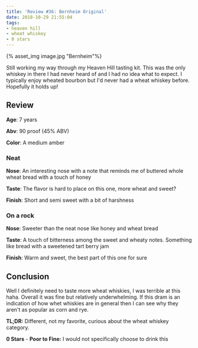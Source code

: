 ```yaml
---
title: 'Review #36: Bernheim Original'
date: 2018-10-29 21:55:04
tags:
- heaven hill
- wheat whiskey
- 0 stars
---
```


{% asset_img image.jpg "Bernheim"%}

Still working my way through my Heaven Hill tasting kit. This was the only whiskey in there I had never heard of and I had no idea what to expect. I typically enjoy wheated bourbon but I'd never had a wheat whiskey before. Hopefully it holds up!

## Review
**Age**: 7 years

**Abv**: 90 proof (45% ABV)

**Color**: A medium amber

### Neat
**Nose**: An interesting nose with a note that reminds me of buttered whole wheat bread with a touch of honey

**Taste**: The flavor is hard to place on this one, more wheat and sweet?

**Finish**: Short and semi sweet with a bit of harshness 

### On a rock
**Nose**: Sweeter than the neat nose like honey and wheat bread

**Taste**: A touch of bitterness among the sweet and wheaty notes. Something like bread with a sweetened tart berry jam

**Finish**: Warm and sweet, the best part of this one for sure

## Conclusion
Well I definitely need to taste more wheat whiskies, I was terrible at this haha. Overall it was fine but relatively underwhelming. If this dram is an indication of how whet whiskies are in general then I can see why they aren't as popular as corn and rye.

**TL;DR:** Different, not my favorite, curious about the wheat whiskey category.

**0 Stars** - **Poor to Fine:** I would not specifically choose to drink this
